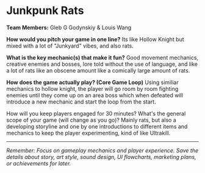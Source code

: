 # Junkpunk Rats

**Team Members:** Gleb G Godynskiy & Louis Wang

**How would you pitch your game in one line?**
Its like Hollow Knight but mixed with a lot of "Junkyard" vibes, and also rats. 

**What is the key mechanic(s) that make it fun?**
Good movement mechanics, creative enemies and bosses, lore told without the use of language, and like a lot of rats like an obscene amount like a comically large amount of rats. 

**How does the game actually play? (Core Game Loop)**
Using similiar mechanics to hollow knight, the player will go room by room fighting enemies until they come up on an area boss which when defeated will introduce a new mechanic and start the loop from the start. 

How will you keep players engaged for 30 minutes? What's the general scope of your game (will change as you go)?
Mainly rats, but also a developing storyline and one by one introductions to different items and mechanics to keep the player experimenting, kind of like Ultrakill. 

---
*Remember: Focus on gameplay mechanics and player experience. Save the details about story, art style, sound design, UI flowcharts, marketing plans, or achievements for later.*

